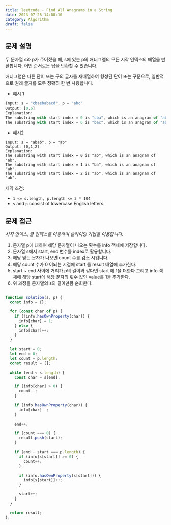```yaml
---
title: leetcode - Find All Anagrams in a String
date: 2023-07-28 14:00:10
category: Algorithm
draft: false
---
```


## 문제 설명

두 문자열 s와 p가 주어졌을 때, s에 있는 p의 애너그램의 모든 시작 인덱스의 배열을 반환합니다. 어떤 순서로든 답을 반환할 수 있습니다.

애너그램은 다른 단어 또는 구의 글자를 재배열하여 형성된 단어 또는 구문으로, 일반적으로 원래 글자를 모두 정확히 한 번 사용합니다.

- 예시 1

```javascript
Input: s = "cbaebabacd", p = "abc"
Output: [0,6]
Explanation:
The substring with start index = 0 is "cba", which is an anagram of "abc".
The substring with start index = 6 is "bac", which is an anagram of "abc".
```

- 예시2

```
Input: s = "abab", p = "ab"
Output: [0,1,2]
Explanation:
The substring with start index = 0 is "ab", which is an anagram of "ab".
The substring with start index = 1 is "ba", which is an anagram of "ab".
The substring with start index = 2 is "ab", which is an anagram of "ab".
```

제약 조건:

- `1 <= s.length, p.length <= 3 * 104`
- `s` and `p` consist of lowercase English letters.

## 문제 접근

_시작 인덱스, 끝 인덱스를 이용하여 슬라이딩 기법을 이용합니다._

1. 문자열 p에 대하여 해당 문자열이 나오는 횟수를 info 객체에 저장합니다.
1. 문자열 s에서 start, end 변수를 index로 활용합니다.
1. 해당 맞는 문자가 나오면 count 수를 감소 시킵니다. 
1. 해당 count 수가 0 이되는 시점에 start 를 result 배열에 추가한다.
1. start ~ end 사이에 거리가 p의 길이와 같다면 start 에 1을 더한다 그리고 info 객체에 해당 start에 해당 문자의 횟수 값인 value를 1을 추가한다.
1. 위 과정을 문자열의 s의 길이만큼 순회한다.

```javascript

function solution(s, p) {
  const info = {};

  for (const char of p) {
    if (!info.hasOwnProperty(char)) {
      info[char] = 1;
    } else {
      info[char]++;
    }
  }

  let start = 0;
  let end = 0;
  let count = p.length;
  const result = [];

  while (end < s.length) {
    const char = s[end];

    if (info[char] > 0) {
      count--;
    }

    if (info.hasOwnProperty(char)) {
      info[char]--;
    }
    
    end++;

    if (count === 0) {
      result.push(start);
    }

    if (end - start === p.length) {
      if (info[s[start]] >= 0) {
        count++;
      }

      if (info.hasOwnProperty(s[start])) {
        info[s[start]]++;
      }

      start++;
    }
  }

  return result;
};
```
